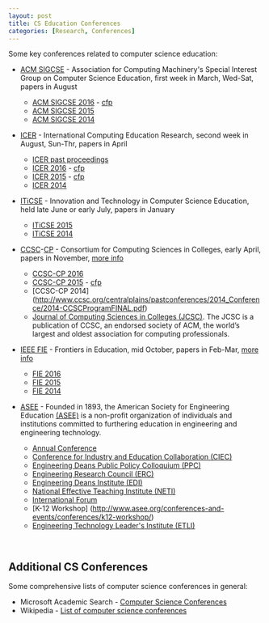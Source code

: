 ```yaml
---
layout: post
title: CS Education Conferences
categories: [Research, Conferences]
---
```


Some key conferences related to computer science education:

*   [ACM SIGCSE](http://www.sigcse.org/) - Association for Computing Machinery's Special Interest Group on Computer Science Education, first week in March, Wed-Sat, papers in August
  
    *   [ACM SIGCSE 2016](http://sigcse2016.sigcse.org/) - [cfp](http://sigcse2016.sigcse.org/docs/sigcse2016-cfp.pdf)
    *   [ACM SIGCSE 2015](http://sigcse2015.sigcse.org/)
    *   [ACM SIGCSE 2014](http://sigcse2014.sigcse.org/)  
    
*   [ICER](http://icer.hosting.acm.org/) - International Computing Education Research, second week in August, Sun-Thr, papers in April  

    * [ICER past proceedings](http://dl.acm.org/event.cfm?id=RE286)
    * [ICER 2016](http://icer.hosting.acm.org/icer-2016/) - [cfp](http://icer.hosting.acm.org/icer-2016/cfp/)
    * [ICER 2015](http://icer.hosting.acm.org/icer-2015/) - [cfp](http://icer.hosting.acm.org/icer-2015/cfp/)
    * [ICER 2014](http://icer.hosting.acm.org/icer-2014/)
    
*   [ITiCSE](http://www.sigcse.org/events/iticse) - Innovation and Technology in Computer Science Education, held late June or early July, papers in January  
    *   [ITiCSE 2015](http://www.iticse2015.mii.vu.lt/)
    *   [ITiCSE 2014](http://iticse2014.it.uu.se/)
*   [CCSC](http://www.ccsc.org/)-[CP](http://www.ccsc.org/centralplains/) - Consortium for Computing Sciences in Colleges, early April, papers in November, [more info](http://www.ccsc.org/wp-content/uploads/)
  
    *   [CCSC-CP 2016](http://www.ccsc.org/centralplains/future-conference.html) 
    *   [CCSC-CP 2015](http://ccsc.org/centralplains/2015_CCSC%20program_Final_With_Room_Assignments.pdf) - [cfp](http://www.ccsc.org/centralplains/2015-CCSC-CallForPapers.pdf)
    *   [CCSC-CP 2014] (http://www.ccsc.org/centralplains/pastconferences/2014_Conference/2014-CCSCProgramFINAL.pdf)    
    *   [Journal of Computing Sciences in Colleges (JCSC)](http://www.ccsc.org/publications/). The JCSC is a publication of CCSC, an endorsed society of ACM, the world’s largest and oldest association for computing professionals. 
 
*   [IEEE FIE]() - Frontiers in Education, mid October, papers in Feb-Mar, [more info](https://www.ieee.org/membership-catalog/productdetail/showProductDetailPage.html?product=PER124-PRT)

    *   [FIE 2016](http://fie2016.org/)
    *   [FIE 2015](http://fie2015.org/)
    *   [FIE 2014](http://fie2014.org/) 
    
*   [ASEE](http://www.asee.org/conferences-and-events/conferences) - Founded in 1893, the American Society for Engineering Education [(ASEE)](https://www.asee.org/) is a non-profit organization of individuals and institutions committed to furthering education in engineering and engineering technology. 
    *  [Annual Conference](http://www.asee.org/conferences-and-events/conferences/annual-conference)
    *  [Conference for Industry and Education Collaboration (CIEC)](http://www.asee.org/conferences-and-events/conferences/ciec)
    *  [Engineering Deans Public Policy Colloquium (PPC)](http://www.asee.org/conferences-and-events/conferences/ppc)
    *  [Engineering Research Council (ERC)](http://www.asee.org/conferences-and-events/conferences/erc)
    *  [Engineering Deans Institute (EDI)](http://www.asee.org/conferences-and-events/conferences/edi)
    *  [National Effective Teaching Institute (NETI)](http://www.asee.org/conferences-and-events/conferences/neti)
    *  [International Forum ](http://www.asee.org/conferences-and-events/conferences/international-forum)
    *  [K-12 Workshop] (http://www.asee.org/conferences-and-events/conferences/k12-workshop/)
    *  [Engineering Technology Leader's Institute (ETLI)](https://www.asee.org/conferences-and-events/conferences/etli/)  
      
<br>
      
## Additional CS Conferences

Some comprehensive lists of computer science conferences in general:

* Microsoft Academic Search - [Computer Science Conferences](http://academic.research.microsoft.com/RankList?entitytype=3&topDomainID=2&subDomainID=0)
* Wikipedia - [List of computer science conferences](https://en.wikipedia.org/wiki/List_of_computer_science_conferences)


